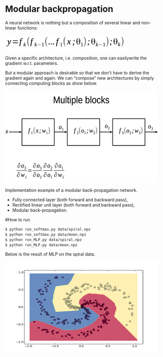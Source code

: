 # Modular backpropagation

A neural network is nothing but a composition of several linear and non-linear functions:


<img src="math/eq1.png" width="400" height="50" />



Given a specific architecture, i.e. composition, one can easilywrite the gradient w.r.t. parameters.


But a modular approach is desirable so that we don't have to derive the gradient again and again. We can “compose” new architectures by simply connecting computing blocks as show below. 


<img src="math/modular_backprop.jpeg" width="500" height="300" />

Implementation example of a modular back-propagation network.


* Fully connected layer (both forward and backward pass),
* Rectified linear unit layer (both forward and backward pass),
* Modular back-propagation.

#How to run
```sh
$ python run_softmax.py data/spiral.npz
$ python run_softmax.py data/moon.npz
$ python run_MLP.py data/spiral.npz
$ python run_MLP.py data/moon.npz
```

Below is the result of MLP on the spiral data.

<img src="spiral_data.png" width="500" height="300" />
